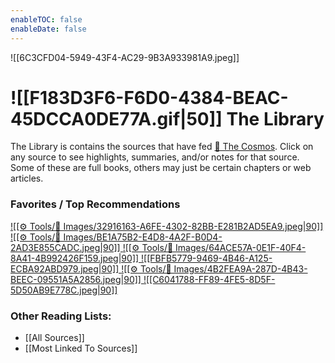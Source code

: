 ```yaml
---
enableTOC: false
enableDate: false
---
```

![[6C3CFD04-5949-43F4-AC29-9B3A933981A9.jpeg]]

# ![[F183D3F6-F6D0-4384-BEAC-45DCCA0DE77A.gif|50]] The Library  

The Library is contains the sources that have fed [🔮 The Cosmos](🔮%20The%20Cosmos/The%20Cosmos.md). Click on any source to see highlights, summaries, and/or notes for that source. Some of these are full books, others may just be certain chapters or web articles.

### Favorites / Top Recommendations

[ ![[⚙️ Tools/📸 Images/32916163-A6FE-4302-82BB-E281B2AD5EA9.jpeg|90]] ](Prometheus%20Rising%20Book%20Summary,%20Notes%20and%20Highlights)[ ![[⚙️ Tools/📸 Images/BE1A75B2-E4D8-4A2F-B0D4-2AD3E855CADC.jpeg|90]] ](In%20the%20Buddha's%20Words%20Summary,%20Notes%20and%20Highlights)[ ![[⚙️ Tools/📸 Images/64ACE57A-0E1F-40F4-8A41-4B992426F159.jpeg|90]] ](The%20Master%20and%20His%20Emissary%20Chapter%202%20What%20Do%20the%20Hemispheres%20Do.md)[ ![[FBFB5779-9469-4B46-A125-ECBA92ABD979.jpeg|90]] ](The%20New%20Inquisition%20Irrational%20Rationalism%20and%20the%20Citadel%20of%20Science)[ ![[⚙️ Tools/📸 Images/4B2FEA9A-287D-4B43-BEEC-09551A5A2856.jpeg|90]] ](Self-Reliance%20and%20Other%20Essays%20Chapter%202%20Self-Reliance.md)[ ![[C6041788-FF89-4FE5-8D5F-5D50AB9E778C.jpeg|90]] ](William%20Blake%20vs%20The%20World)

### Other Reading Lists:

- [[All Sources]]
- [[Most Linked To Sources]]